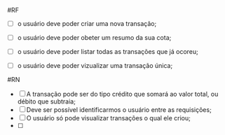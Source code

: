 #RF

-[ ] o usuário deve poder criar uma nova transação;
-[ ] o usuário deve poder obeter um resumo da sua cota;
-[ ] o usuário deve poder listar todas as transações que já ocoreu;
-[ ] o usuário deve poder vizualizar uma transação única;


#RN
-[ ] A transação pode ser do tipo crédito que somará ao valor total, ou débito que subtraia;
-[ ] Deve ser possível identificarmos o usuário entre as requisições;
-[ ] O usuário só pode visualizar transações o qual ele criou;
-[ ]